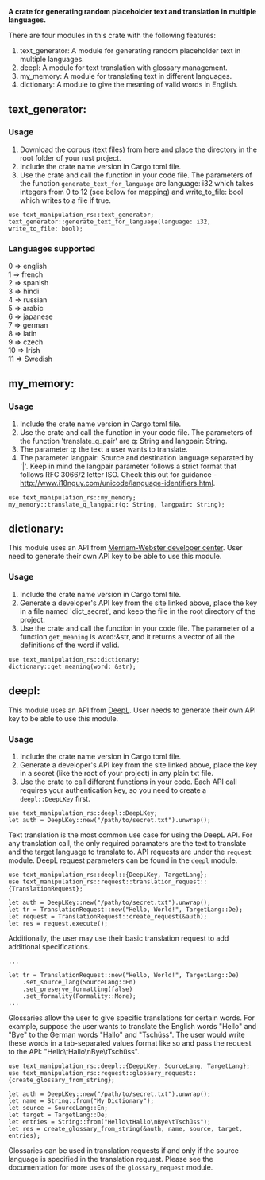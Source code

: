 __A crate for generating random placeholder text and translation in multiple languages.__

There are four modules in this crate with the following features:
1. text_generator: A module for generating random placeholder text in multiple languages.
2. deepl: A module for text translation with glossary management.
3. my_memory: A module for translating text in different languages.
4. dictionary: A module to give the meaning of valid words in English.

## text_generator:
### Usage
1. Download the corpus (text files) from [here](https://github.com/BasantaChaulagain/text-manipulation-rs/tree/release3/corpus) and place the directory in the root folder of your rust project.
2. Include the crate name version in Cargo.toml file.
3. Use the crate and call the function in your code file. The parameters of the function `generate_text_for_language` are language: i32 which takes integers from 0 to 12 (see below for mapping) and write_to_file: bool which writes to a file if true.
```
use text_manipulation_rs::text_generator;
text_generator::generate_text_for_language(language: i32, write_to_file: bool);
```
### Languages supported
0 => english \
1 => french \
2 => spanish \
3 => hindi \
4 => russian \
5 => arabic \
6 => japanese \
7 => german \
8 => latin \
9 => czech \
10 => Irish \
11 => Swedish 

## my_memory:
### Usage
1. Include the crate name version in Cargo.toml file.
2. Use the crate and call the function in your code file. The parameters of the function 'translate_q_pair' are q: String and langpair: String. 
3. The parameter q:  the text a user wants to translate. 
4. The parameter langpair: Source and destination language separated by '|'. Keep in mind the langpair parameter follows a strict format that follows RFC 3066/2 letter ISO. Check this out for guidance - http://www.i18nguy.com/unicode/language-identifiers.html. 

```
use text_manipulation_rs::my_memory;
my_memory::translate_q_langpair(q: String, langpair: String);
```

## dictionary:
This module uses an API from [Merriam-Webster developer center](https://dictionaryapi.com/products/api-collegiate-thesaurus). User need to generate their own API key to be able to use this module.

### Usage
1. Include the crate name version in Cargo.toml file.
2. Generate a developer's API key from the site linked above, place the key in a file named 'dict_secret', and keep the file in the root directory of the project.
3. Use the crate and call the function in your code file. The parameter of a function `get_meaning` is word:&str, and it returns a vector of all the definitions of the word if valid.

```
use text_manipulation_rs::dictionary;
dictionary::get_meaning(word: &str);
```

## deepl:
This module uses an API from [DeepL](https://www.deepl.com/pro?cta=header-prices). User needs to generate their own API key to be able to use this module.

### Usage
1. Include the crate name version in Cargo.toml file.
2. Generate a developer's API key from the site linked above, place the key in a secret (like the root of your project) in any plain txt file.
3. Use the crate to call different functions in your code.  Each API call requires your authentication key, so you need to create a `deepl::DeepLKey` first.

```
use text_manipulation_rs::deepl::DeepLKey;
let auth = DeepLKey::new("/path/to/secret.txt").unwrap();
```

Text translation is the most common use case for using the DeepL API.  For any translation call, the only required paramaters are the text to translate and the target language to translate to.  API requests are under the `request` module.  DeepL request parameters can be found in the `deepl` module.

```
use text_manipulation_rs::deepl::{DeepLKey, TargetLang};
use text_manipulation_rs::request::translation_request::{TranslationRequest};

let auth = DeepLKey::new("/path/to/secret.txt").unwrap();
let tr = TranslationRequest::new("Hello, World!", TargetLang::De);
let request = TranslationRequest::create_request(&auth);
let res = request.execute();
```

Additionally, the user may use their basic translation request to add additional specifications.

```
...

let tr = TranslationRequest::new("Hello, World!", TargetLang::De)
    .set_source_lang(SourceLang::En)
    .set_preserve_formatting(false)
    .set_formality(Formality::More);
...
```

Glossaries allow the user to give specific translations for certain words.  For example, suppose the user wants to translate the English words "Hello" and "Bye" to the German words "Hallo" and "Tschüss".  The user would write these words in a tab-separated values format like so and pass the request to the API: "Hello\tHallo\nBye\tTschüss".

```
use text_manipulation_rs::deepl::{DeepLKey, SourceLang, TargetLang};
use text_manipulation_rs::request::glossary_request::{create_glossary_from_string};

let auth = DeepLKey::new("/path/to/secret.txt").unwrap();
let name = String::from("My Dictionary");
let source = SourceLang::En;
let target = TargetLang::De;
let entries = String::from("Hello\tHallo\nBye\tTschüss");
let res = create_glossary_from_string(&auth, name, source, target, entries);
```

Glossaries can be used in translation requests if and only if the source language is specified in the translation request.  Please see the documentation for more uses of the `glossary_request` module.